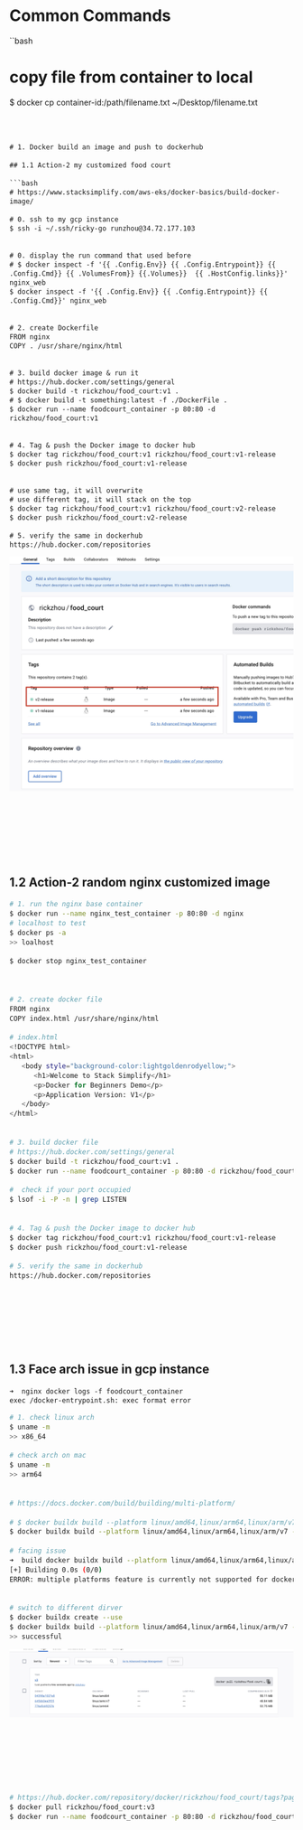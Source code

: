 # Common Commands
``bash
# copy file from container to local
$ docker cp container-id:/path/filename.txt ~/Desktop/filename.txt

```



# 1. Docker build an image and push to dockerhub

## 1.1 Action-2 my customized food court

```bash
# https://www.stacksimplify.com/aws-eks/docker-basics/build-docker-image/

# 0. ssh to my gcp instance
$ ssh -i ~/.ssh/ricky-go runzhou@34.72.177.103


# 0. display the run command that used before
# $ docker inspect -f '{{ .Config.Env}} {{ .Config.Entrypoint}} {{ .Config.Cmd}} {{ .VolumesFrom}} {{.Volumes}}  {{ .HostConfig.links}}' nginx_web
$ docker inspect -f '{{ .Config.Env}} {{ .Config.Entrypoint}} {{ .Config.Cmd}}' nginx_web


# 2. create Dockerfile
FROM nginx
COPY . /usr/share/nginx/html


# 3. build docker image & run it
# https://hub.docker.com/settings/general
$ docker build -t rickzhou/food_court:v1 .
# $ docker build -t something:latest -f ./DockerFile .
$ docker run --name foodcourt_container -p 80:80 -d rickzhou/food_court:v1


# 4. Tag & push the Docker image to docker hub
$ docker tag rickzhou/food_court:v1 rickzhou/food_court:v1-release
$ docker push rickzhou/food_court:v1-release


# use same tag, it will overwrite
# use different tag, it will stack on the top
$ docker tag rickzhou/food_court:v1 rickzhou/food_court:v2-release
$ docker push rickzhou/food_court:v2-release

# 5. verify the same in dockerhub
https://hub.docker.com/repositories

```

![imgs](./imgs/Xnip2023-06-06_10-35-22.jpg)

<br><br><br><br><br><br>

## 1.2 Action-2 random nginx customized image

```bash
# 1. run the nginx base container
$ docker run --name nginx_test_container -p 80:80 -d nginx
# localhost to test
$ docker ps -a
>> loalhost

$ docker stop nginx_test_container



# 2. create docker file
FROM nginx
COPY index.html /usr/share/nginx/html

# index.html
<!DOCTYPE html>
<html>
   <body style="background-color:lightgoldenrodyellow;">
      <h1>Welcome to Stack Simplify</h1>
      <p>Docker for Beginners Demo</p>
      <p>Application Version: V1</p>
   </body>
</html>


# 3. build docker file
# https://hub.docker.com/settings/general
$ docker build -t rickzhou/food_court:v1 .
$ docker run --name foodcourt_container -p 80:80 -d rickzhou/food_court:v1

#  check if your port occupied
$ lsof -i -P -n | grep LISTEN


# 4. Tag & push the Docker image to docker hub
$ docker tag rickzhou/food_court:v1 rickzhou/food_court:v1-release
$ docker push rickzhou/food_court:v1-release

# 5. verify the same in dockerhub
https://hub.docker.com/repositories

```

<br><br><br><br><br><br>

## 1.3 Face arch issue in gcp instance

```log
➜  nginx docker logs -f foodcourt_container
exec /docker-entrypoint.sh: exec format error
```

```bash
# 1. check linux arch
$ uname -m
>> x86_64

# check arch on mac
$ uname -m
>> arm64


# https://docs.docker.com/build/building/multi-platform/

# $ docker buildx build --platform linux/amd64,linux/arm64,linux/arm/v7 -t rickzhou/food_court:v3  .
$ docker buildx build --platform linux/amd64,linux/arm64,linux/arm/v7 -t rickzhou/food_court:v3 --push .

# facing issue
➜  build docker buildx build --platform linux/amd64,linux/arm64,linux/arm/v7 -t rickzhou/food_court:v3 .
[+] Building 0.0s (0/0)
ERROR: multiple platforms feature is currently not supported for docker driver. Please switch to a different driver (eg. "docker buildx create --use")


# switch to different dirver
$ docker buildx create --use
$ docker buildx build --platform linux/amd64,linux/arm64,linux/arm/v7 -t rickzhou/food_court:v3 --push .
>> successful

```

![imgs](./imgs/Xnip2023-06-06_11-22-41.jpg)

<br><br><br><br><br><br>

```bash
# https://hub.docker.com/repository/docker/rickzhou/food_court/tags?page=1&ordering=last_updated
$ docker pull rickzhou/food_court:v3
$ docker run --name foodcourt_container -p 80:80 -d rickzhou/food_court:v3

```
